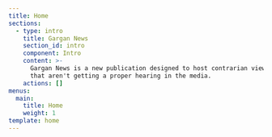 ```yaml
---
title: Home
sections:
  - type: intro
    title: Gargan News
    section_id: intro
    component: Intro
    content: >-
      Gargan News is a new publication designed to host contrarian viewpoints
      that aren't getting a proper hearing in the media.
    actions: []
menus:
  main:
    title: Home
    weight: 1
template: home
---
```

